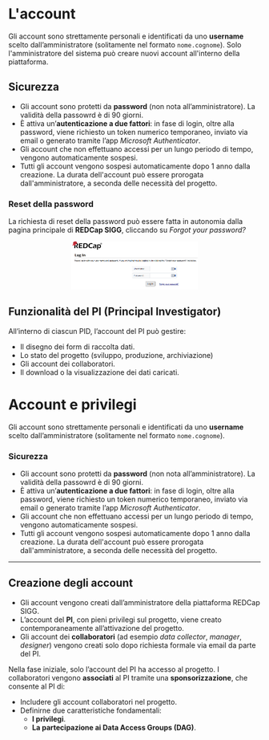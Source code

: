 # L'account

Gli account sono strettamente personali e identificati da uno **username** scelto dall’amministratore (solitamente nel formato `nome.cognome`). Solo l'amministratore del sistema può creare nuovi account all'interno della piattaforma.

## Sicurezza
- Gli account sono protetti da **password** (non nota all’amministratore).  La validità della passowrd è di 90 giorni.
- È attiva un’**autenticazione a due fattori**: in fase di login, oltre alla password, viene richiesto un token numerico temporaneo, inviato via email o generato tramite l’app *Microsoft Authenticator*.
- Gli account che non effettuano accessi per un lungo periodo di tempo, vengono automaticamente sospesi.
- Tutti gli account vengono sospesi automaticamente dopo 1 anno dalla creazione. La durata dell'account può essere prorogata dall'amministratore, a seconda delle necessità del progetto.

### Reset della password

La richiesta di reset della password può essere fatta in autonomia dalla pagina principale di **REDCap SIGG**, cliccando su *Forgot your password?*

<p align="center">
  <img src="images/recupero_pdw.png" alt="recupero password" style="width:50%;">
</p>


## Funzionalità del PI (Principal Investigator)

All’interno di ciascun PID, l’account del PI può gestire:  
- Il disegno dei form di raccolta dati.
- Lo stato del progetto (sviluppo, produzione, archiviazione)  
- Gli account dei collaboratori.  
- Il download o la visualizzazione dei dati caricati.

# Account e privilegi

Gli account sono strettamente personali e identificati da uno **username** scelto dall’amministratore (solitamente nel formato `nome.cognome`).  

### Sicurezza
- Gli account sono protetti da **password** (non nota all’amministratore).  La validità della passowrd è di 90 giorni.
- È attiva un’**autenticazione a due fattori**: in fase di login, oltre alla password, viene richiesto un token numerico temporaneo, inviato via email o generato tramite l’app *Microsoft Authenticator*.
- Gli account che non effettuano accessi per un lungo periodo di tempo, vengono automaticamente sospesi.
- Tutti gli account vengono sospesi automaticamente dopo 1 anno dalla creazione. La durata dell'account può essere prorogata dall'amministratore, a seconda delle necessità del progetto.

---

## Creazione degli account

- Gli account vengono creati dall’amministratore della piattaforma REDCap SIGG.  
- L’account del **PI**, con pieni privilegi sul progetto, viene creato contemporaneamente all’attivazione del progetto.  
- Gli account dei **collaboratori** (ad esempio *data collector*, *manager*, *designer*) vengono creati solo dopo richiesta formale via email da parte del PI.  

Nella fase iniziale, solo l’account del PI ha accesso al progetto. I collaboratori vengono **associati** al PI tramite una **sponsorizzazione**, che consente al PI di:  
- Includere gli account collaboratori nel progetto.  
- Definirne due caratteristiche fondamentali:  
  - **I privilegi**.  
  - **La partecipazione ai Data Access Groups (DAG)**.
